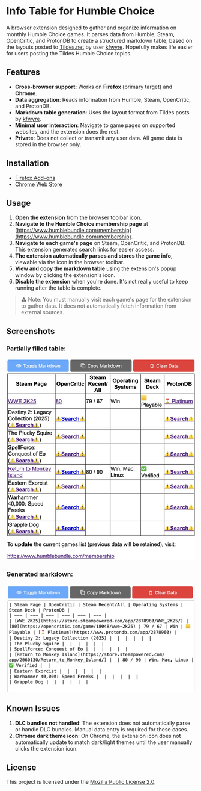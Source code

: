 # Info Table for Humble Choice

A browser extension designed to gather and organize information on monthly Humble Choice games. It parses data from Humble, Steam, OpenCritic, and ProtonDB to create a structured markdown table, based on the layouts posted to [Tildes.net](https://tildes.net) by user [kfwyre](https://tildes.net/user/kfwyre). Hopefully makes life easier for users posting the Tildes Humble Choice topics.

## Features

- **Cross-browser support**: Works on **Firefox** (primary target) and **Chrome**.
- **Data aggregation**: Reads information from Humble, Steam, OpenCritic, and ProtonDB.
- **Markdown table generation**: Uses the layout format from Tildes posts by [kfwyre](https://tildes.net/user/kfwyre).
- **Minimal user interaction**: Navigate to game pages on supported websites, and the extension does the rest.
- **Private**: Does not collect or transmit any user data. All game data is stored in the browser only.

## Installation

* [Firefox Add-ons](https://addons.mozilla.org/)
* [Chrome Web Store](https://chromewebstore.google.com/)

## Usage

1. **Open the extension** from the browser toolbar icon.
2. **Navigate to the Humble Choice membership page** at [https://www.humblebundle.com/membership](https://www.humblebundle.com/membership).
3. **Navigate to each game's page** on Steam, OpenCritic, and ProtonDB. This extension generates search links for easier access.
4. **The extension automatically parses and stores the game info**, viewable via the icon in the browser toolbar.
5. **View and copy the markdown table** using the extension's popup window by clicking the extension's icon.
6. **Disable the extension** when you're done. It's not really useful to keep running after the table is complete.

> ⚠️ Note: You must manually visit each game's page for the extension to gather data. It does not automatically fetch information from external sources.

## Screenshots

### Partially filled table:

![Screenshot of partially filled table](screenshot1.jpeg)

### Generated markdown:

![Screenshot of generated markdown table](screenshot2.jpeg)

## Known Issues

1. **DLC bundles not handled**: The extension does not automatically parse or handle DLC bundles. Manual data entry is required for these cases.
2. **Chrome dark theme icon**: On Chrome, the extension icon does not automatically update to match dark/light themes until the user manually clicks the extension icon.

## License

This project is licensed under the [Mozilla Public License 2.0](LICENSE.txt).